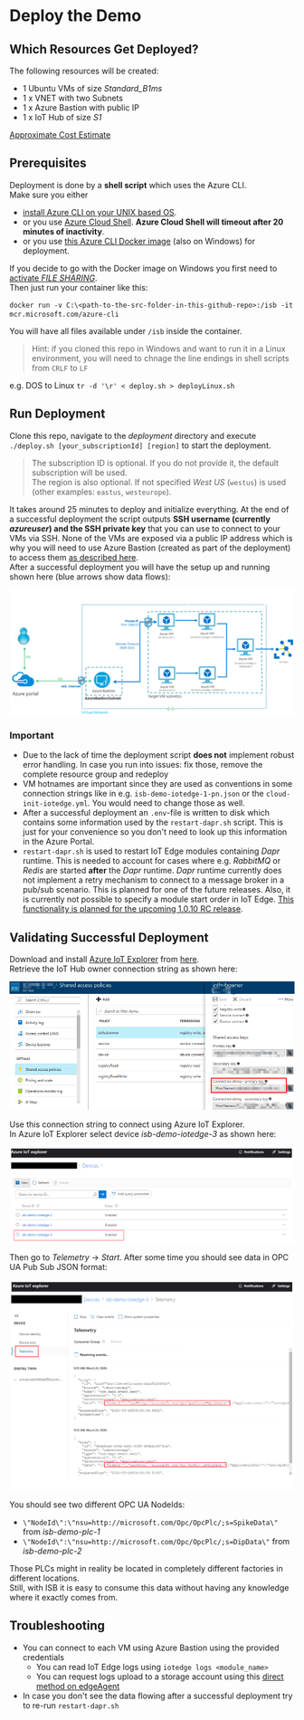 # Deploy the Demo

## Which Resources Get Deployed?

The following resources will be created:

- 1 Ubuntu VMs  of size _Standard_B1ms_
- 1 x VNET with two Subnets
- 1 x Azure Bastion with public IP
- 1 x IoT Hub of size _S1_

[Approximate Cost Estimate](https://azure.com/e/fb7a1c2c06e44177831868871bedd335)

## Prerequisites

Deployment is done by a __shell script__ which uses the Azure CLI.  
Make sure you either

- [install Azure CLI on your UNIX based OS](https://docs.microsoft.com/en-us/cli/azure/install-azure-cli?view=azure-cli-latest).
- or you use [Azure Cloud Shell](https://docs.microsoft.com/en-us/azure/cloud-shell/overview). __Azure Cloud Shell will timeout after 20 minutes of inactivity__.  
- or you use [this Azure CLI Docker image](https://docs.microsoft.com/en-us/cli/azure/run-azure-cli-docker?view=azure-cli-latest) (also on Windows) for deployment.

If you decide to go with the Docker image on Windows you first need to [activate _FILE SHARING_](https://docs.docker.com/docker-for-windows/#docker-settings-dialog).  
Then just run your container like this:

```none
docker run -v C:\<path-to-the-src-folder-in-this-github-repo>:/isb -it mcr.microsoft.com/azure-cli
```
You will have all files available under `/isb` inside the container.

> Hint: if you cloned this repo in Windows and want to run it in a Linux environment, you will need to chnage the line endings in shell scripts from `CRLF` to `LF`

e.g.  DOS to Linux `tr -d '\r' < deploy.sh > deployLinux.sh`

## Run Deployment

Clone this repo, navigate to the _deployment_ directory and execute `./deploy.sh [your_subscriptionId] [region]` to start the deployment.

> The subscription ID is optional.
> If you do not provide it, the default subscription will be used.  
> The region is also optional.
> If not specified _West US_ (`westus`) is used (other examples: `eastus`, `westeurope`).

It takes around 25 minutes to deploy and initialize everything.
At the end of a successful deployment the script outputs __SSH username (currently _azureuser_) and the SSH private key__ that you can use to connect to your VMs via SSH.
None of the VMs are exposed via a public IP address which is why you will need to use Azure Bastion (created as part of the deployment) to access them [as described here](https://docs.microsoft.com/bs-cyrl-ba/azure/bastion/bastion-connect-vm-ssh#privatekey).  
After a successful deployment you will have the setup up and running shown here (blue arrows show data flows):

![Architectural Diagram of the Deployment](img/deployment.png)

### Important

- Due to the lack of time the deployment script __does not__ implement robust error handling. In case you run into issues: fix those, remove the complete resource group and redeploy
- VM hotnames are important since they are used as conventions in some connection strings like in e.g. `isb-demo-iotedge-1-pn.json` or the `cloud-init-iotedge.yml`. You would need to change those as well.
- After a successful deployment an `.env`-file is written to disk which contains some information used by the `restart-dapr.sh` script. This is just for your convenience so you don't need to look up this information in the Azure Portal.
- `restart-dapr.sh` is used to restart IoT Edge modules containing _Dapr_ runtime. This is needed to account for cases where e.g. _RabbitMQ_ or _Redis_ are started __after__ the _Dapr_ runtime. _Dapr_ runtime currently does not implement a retry mechanism to connect to a message broker in a pub/sub scenario. This is planned for one of the future releases. Also, it is currently not possible to specify a module start order in IoT Edge. [This functionality is planned for the upcoming 1.0.10 RC release](https://github.com/Azure/iotedge/blob/master/doc/ModuleStartupOrder.md).

## Validating Successful Deployment

Download and install [Azure IoT Explorer](https://github.com/Azure/azure-iot-explorer) from [here](https://github.com/Azure/azure-iot-explorer/releases).  
Retrieve the IoT Hub owner connection string as shown here:

![IoT Hub Connection String Screenshot](img/iothub_connection.png)

Use this connection string to connect using Azure IoT Explorer.  
In Azure IoT Explorer select device _isb-demo-iotedge-3_ as shown here:

![Azure IoT Explorer isb-demo-iotedge-3 Device Screenshot](img/select_device_in_explorer.png)

Then go to _Telemetry_ -> _Start_. After some time you should see data in OPC UA Pub Sub JSON format:

![Azure IoT Explorer Data Flow via Device Telemetry Screenshot](img/data_flow_in_explorer.png)

You should see two different OPC UA NodeIds:

- `\"NodeId\":\"nsu=http://microsoft.com/Opc/OpcPlc/;s=SpikeData\"` from _isb-demo-plc-1_
- `\"NodeId\":\"nsu=http://microsoft.com/Opc/OpcPlc/;s=DipData\"` from _isb-demo-plc-2_

Those PLCs might in reality be located in completely different factories in different locations.  
Still, with ISB it is easy to consume this data without having any knowledge where it exactly comes from.

## Troubleshooting

- You can connect to each VM using Azure Bastion using the provided credentials
  - You can read IoT Edge logs using `iotedge logs <module_name>`
  - You can request logs upload to a storage account using this [direct method on edgeAgent](https://github.com/Azure/iotedge/blob/master/doc/built-in-logs-pull.md)
- In case you don't see the data flowing after a successful deployment try to re-run `restart-dapr.sh`
